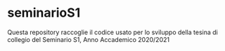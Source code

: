 # seminarioS1

Questa repository raccoglie il codice usato per lo sviluppo della tesina di collegio del Seminario S1, Anno Accademico 2020/2021
